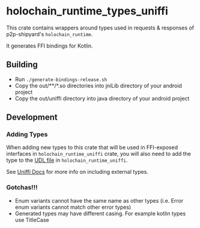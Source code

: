 # holochain_runtime_types_uniffi

This crate contains wrappers around types used in requests & responses of p2p-shipyard's `holochain_runtime`.

It generates FFI bindings for Kotlin.

## Building

- Run `./generate-bindings-release.sh`
- Copy the out/**/*.so directories into jniLib directory of your android project
- Copy the out/uniffi directory into java directory of your android project

## Development

### Adding Types
When adding new types to this crate that will be used in FFI-exposed interfaces in `holochain_runtime_uniffi` crate, you will also need to add the type to the [UDL file](../holochain_runtime_uniffi/src/holochain_runtime_uniffi.udl) in `holochain_runtime_uniffi`.

See [Uniffi Docs](https://mozilla.github.io/uniffi-rs/latest/udl/external_types.html) for more info on including external types.

### Gotchas!!!
- Enum variants cannot have the same name as other types (i.e. Error enum variants cannot match other error types)
- Generated types may have different casing. For example kotlin types use TitleCase
